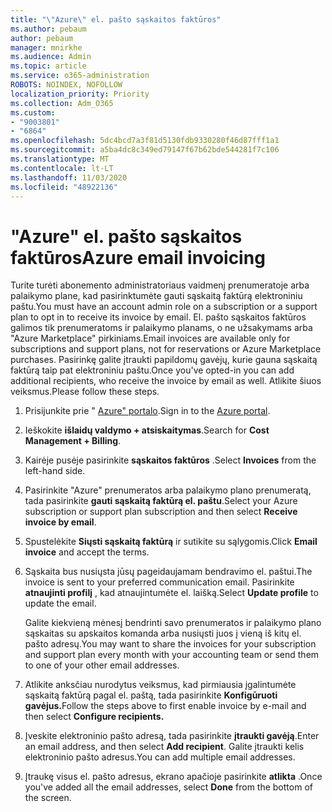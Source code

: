 ```yaml
---
title: "\"Azure\" el. pašto sąskaitos faktūros"
ms.author: pebaum
author: pebaum
manager: mnirkhe
ms.audience: Admin
ms.topic: article
ms.service: o365-administration
ROBOTS: NOINDEX, NOFOLLOW
localization_priority: Priority
ms.collection: Adm_O365
ms.custom:
- "9003801"
- "6864"
ms.openlocfilehash: 5dc4bcd7a3f81d5130fdb9330280f46d87fff1a1
ms.sourcegitcommit: a5ba4dc8c349ed79147f67b62bde544281f7c106
ms.translationtype: MT
ms.contentlocale: lt-LT
ms.lasthandoff: 11/03/2020
ms.locfileid: "48922136"
---
```

# <a name="azure-email-invoicing"></a><span data-ttu-id="fb073-102">"Azure" el. pašto sąskaitos faktūros</span><span class="sxs-lookup"><span data-stu-id="fb073-102">Azure email invoicing</span></span>

<span data-ttu-id="fb073-103">Turite turėti abonemento administratoriaus vaidmenį prenumeratoje arba palaikymo plane, kad pasirinktumėte gauti sąskaitą faktūrą elektroniniu paštu.</span><span class="sxs-lookup"><span data-stu-id="fb073-103">You must have an account admin role on a subscription or a support plan to opt in to receive its invoice by email.</span></span> <span data-ttu-id="fb073-104">El. pašto sąskaitos faktūros galimos tik prenumeratoms ir palaikymo planams, o ne užsakymams arba "Azure Marketplace" pirkiniams.</span><span class="sxs-lookup"><span data-stu-id="fb073-104">Email invoices are available only for subscriptions and support plans, not for reservations or Azure Marketplace purchases.</span></span> <span data-ttu-id="fb073-105">Pasirinkę galite įtraukti papildomų gavėjų, kurie gauna sąskaitą faktūrą taip pat elektroniniu paštu.</span><span class="sxs-lookup"><span data-stu-id="fb073-105">Once you've opted-in you can add additional recipients, who receive the invoice by email as well.</span></span> <span data-ttu-id="fb073-106">Atlikite šiuos veiksmus.</span><span class="sxs-lookup"><span data-stu-id="fb073-106">Please follow these steps.</span></span>

1. <span data-ttu-id="fb073-107">Prisijunkite prie " [Azure" portalo](https://portal.azure.com/).</span><span class="sxs-lookup"><span data-stu-id="fb073-107">Sign in to the [Azure portal](https://portal.azure.com/).</span></span>
2. <span data-ttu-id="fb073-108">Ieškokite **išlaidų valdymo + atsiskaitymas**.</span><span class="sxs-lookup"><span data-stu-id="fb073-108">Search for **Cost Management + Billing**.</span></span>
3. <span data-ttu-id="fb073-109">Kairėje pusėje pasirinkite **sąskaitos faktūros** .</span><span class="sxs-lookup"><span data-stu-id="fb073-109">Select **Invoices** from the left-hand side.</span></span>
4. <span data-ttu-id="fb073-110">Pasirinkite "Azure" prenumeratos arba palaikymo plano prenumeratą, tada pasirinkite **gauti sąskaitą faktūrą el. paštu**.</span><span class="sxs-lookup"><span data-stu-id="fb073-110">Select your Azure subscription or support plan subscription and then select **Receive invoice by email**.</span></span>
5. <span data-ttu-id="fb073-111">Spustelėkite **Siųsti sąskaitą faktūrą** ir sutikite su sąlygomis.</span><span class="sxs-lookup"><span data-stu-id="fb073-111">Click **Email invoice** and accept the terms.</span></span>
6. <span data-ttu-id="fb073-112">Sąskaita bus nusiųsta jūsų pageidaujamam bendravimo el. paštui.</span><span class="sxs-lookup"><span data-stu-id="fb073-112">The invoice is sent to your preferred communication email.</span></span> <span data-ttu-id="fb073-113">Pasirinkite **atnaujinti profilį** , kad atnaujintumėte el. laišką.</span><span class="sxs-lookup"><span data-stu-id="fb073-113">Select **Update profile** to update the email.</span></span>  

    <span data-ttu-id="fb073-114">Galite kiekvieną mėnesį bendrinti savo prenumeratos ir palaikymo plano sąskaitas su apskaitos komanda arba nusiųsti juos į vieną iš kitų el. pašto adresų.</span><span class="sxs-lookup"><span data-stu-id="fb073-114">You may want to share the invoices for your subscription and support plan every month with your accounting team or send them to one of your other email addresses.</span></span>  

7. <span data-ttu-id="fb073-115">Atlikite anksčiau nurodytus veiksmus, kad pirmiausia įgalintumėte sąskaitą faktūrą pagal el. paštą, tada pasirinkite  **Konfigūruoti gavėjus.**</span><span class="sxs-lookup"><span data-stu-id="fb073-115">Follow the steps above to first enable invoice by e-mail and then select  **Configure recipients.**</span></span>
8. <span data-ttu-id="fb073-116">Įveskite elektroninio pašto adresą, tada pasirinkite **įtraukti gavėją**.</span><span class="sxs-lookup"><span data-stu-id="fb073-116">Enter an email address, and then select **Add recipient**.</span></span> <span data-ttu-id="fb073-117">Galite įtraukti kelis elektroninio pašto adresus.</span><span class="sxs-lookup"><span data-stu-id="fb073-117">You can add multiple email addresses.</span></span>
9. <span data-ttu-id="fb073-118">Įtraukę visus el. pašto adresus, ekrano apačioje pasirinkite **atlikta** .</span><span class="sxs-lookup"><span data-stu-id="fb073-118">Once you've added all the email addresses, select **Done** from the bottom of the screen.</span></span>
